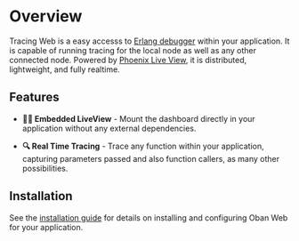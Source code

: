 # Overview

Tracing Web is a easy accesss to [Erlang debugger][edb] within your application. It is capable of
running tracing for the local node as well as any other connected node. Powered by [Phoenix Live View][liv], 
it is distributed, lightweight, and fully realtime.

[dye]: https://github.com/thiagoesteves/deployex
[edb]: https://www.erlang.org/doc/apps/runtime_tools/dbg.html
[liv]: https://github.com/phoenixframework/phoenix_live_view

## Features

- **🐦‍🔥 Embedded LiveView** - Mount the dashboard directly in your application without any
  external dependencies.

- **🔍 Real Time Tracing** - Trace any function within your application, capturing parameters passed
and also function callers, as many other possibilities.

## Installation

See the [installation guide](installation.md) for details on installing and configuring Oban Web
for your application.
